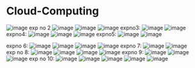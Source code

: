 # Cloud-Computing
![image](https://user-images.githubusercontent.com/113355160/192205878-537dd698-1969-4142-8e6a-7ff66a78b64d.png)
exp no 2
![image](https://user-images.githubusercontent.com/113335352/192218966-79d9540c-98ae-4095-9738-39f91d3661fa.png)
![image](https://user-images.githubusercontent.com/113335352/192219122-d0585a2f-b762-4cac-b057-43d9bf84e70c.png)
![image](https://user-images.githubusercontent.com/113335352/192219210-d4e3f045-11f2-4c8e-9853-4aacf238f5ad.png)
expno3:
![image](https://user-images.githubusercontent.com/113335352/192223137-2e48e563-3e4f-45f9-9915-68b41e97c281.png)
![image](https://user-images.githubusercontent.com/113335352/192223217-27cf4e7a-2074-4c00-9d75-cd20450646f6.png)
expno4:
![image](https://user-images.githubusercontent.com/113335352/192227693-66e9388f-150b-4d05-bd5d-4663fb3bb89b.png)
![image](https://user-images.githubusercontent.com/113335352/192227748-bdbf705e-1445-4389-ab71-a6707bb2899d.png)
![image](https://user-images.githubusercontent.com/113335352/192227829-747e2365-94ec-4bb0-a270-2bebfec9700e.png)
expno5:
![image](https://user-images.githubusercontent.com/113335352/192230925-aaaa7076-b8d8-43c4-b391-cadb288ce4aa.png)
![image](https://user-images.githubusercontent.com/113335352/192230983-86c6f095-2844-44ce-9122-15b30530c33b.png)

expno 6:
![image](https://user-images.githubusercontent.com/113355160/192473798-a86438b8-ff40-4b1d-b5b5-eca2601debfe.png)
![image](https://user-images.githubusercontent.com/113335352/192437772-c478d853-9c9c-40b6-8568-21d1708771cd.png)
![image](https://user-images.githubusercontent.com/113355160/192473218-7de9959a-46b8-4698-9e08-21453dade595.png)
![image](https://user-images.githubusercontent.com/113335352/192438168-a179389d-b6d9-4d1c-ba95-674cc65a90ec.png)
expno 7:
![image](https://user-images.githubusercontent.com/113335352/192442055-796c793d-80e8-4cef-9dd1-cda8a870722f.png)
![image](https://user-images.githubusercontent.com/113335352/192442281-9fafdfad-fb3b-41ba-9066-48eed5a22ec2.png)
exp no 8:
![image](https://user-images.githubusercontent.com/113335352/192441232-e6a43763-be93-4cf7-9bce-315415093bea.png)
![image](https://user-images.githubusercontent.com/113335352/192441304-c6d1a475-7310-48e7-8ee9-007cd1bb754a.png)
![image](https://user-images.githubusercontent.com/113335352/192441342-0d130830-cc31-4985-a669-386df99bb998.png)
![image](https://user-images.githubusercontent.com/113335352/192441413-189ca62b-937f-48fb-bbf6-abf463436401.png)
expno 9:
![image](https://user-images.githubusercontent.com/113335352/192465006-3bb64d1f-3cf6-423e-b74a-19342f6ccaa3.png)
![image](https://user-images.githubusercontent.com/113335352/192465363-f73a2981-0b27-4380-957a-45331611452a.png)
![image](https://user-images.githubusercontent.com/113335352/192465580-24c45f33-0027-4f23-9b81-52c9863febad.png)
exp  no 10:
![image](https://user-images.githubusercontent.com/113335352/192465866-2b02323c-b585-40c3-a21a-e68da8ff2f01.png)
![image](https://user-images.githubusercontent.com/113335352/192466155-b9a019d8-a442-4d85-bc21-52148b4bfdbb.png)
![image](https://user-images.githubusercontent.com/113335352/192466277-3dd846de-fee9-4d01-a425-093a2513efee.png)
![image](https://user-images.githubusercontent.com/113335352/192466446-5a3c4ccc-8029-40a2-9e6f-7263be6947e4.png)
![image](https://user-images.githubusercontent.com/113335352/192466654-b89664fe-fb00-42a8-a942-cb6b07b7cead.png)

